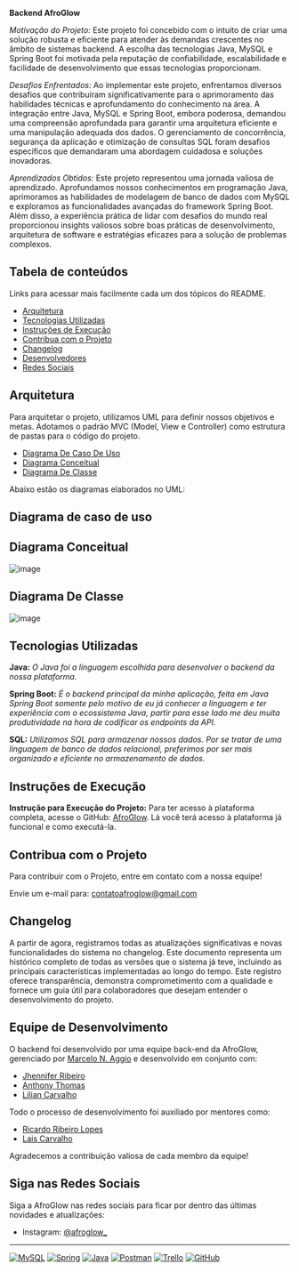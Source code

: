 **Backend AfroGlow**

*Motivação do Projeto:*
Este projeto foi concebido com o intuito de criar uma solução robusta e eficiente para atender às demandas crescentes no âmbito de sistemas backend. A escolha das tecnologias Java, MySQL e Spring Boot foi motivada pela reputação de confiabilidade, escalabilidade e facilidade de desenvolvimento que essas tecnologias proporcionam.

*Desafios Enfrentados:*
Ao implementar este projeto, enfrentamos diversos desafios que contribuíram significativamente para o aprimoramento das habilidades técnicas e aprofundamento do conhecimento na área. A integração entre Java, MySQL e Spring Boot, embora poderosa, demandou uma compreensão aprofundada para garantir uma arquitetura eficiente e uma manipulação adequada dos dados. O gerenciamento de concorrência, segurança da aplicação e otimização de consultas SQL foram desafios específicos que demandaram uma abordagem cuidadosa e soluções inovadoras.

*Aprendizados Obtidos:*
Este projeto representou uma jornada valiosa de aprendizado. Aprofundamos nossos conhecimentos em programação Java, aprimoramos as habilidades de modelagem de banco de dados com MySQL e exploramos as funcionalidades avançadas do framework Spring Boot. Além disso, a experiência prática de lidar com desafios do mundo real proporcionou insights valiosos sobre boas práticas de desenvolvimento, arquitetura de software e estratégias eficazes para a solução de problemas complexos.

## Tabela de conteúdos

Links para acessar mais facilmente cada um dos tópicos do README.

- [Arquitetura](#arquitetura)
- [Tecnologias Utilizadas](#tecnologias-utilizadas)
- [Instruções de Execução](#instruções-de-execução)
- [Contribua com o Projeto](#contribua-com-o-projeto)
- [Changelog](#Changelog)
- [Desenvolvedores](#Equipe-de-Desenvolvimento)
- [Redes Sociais](#Siga-nas-Redes-Sociais)

## Arquitetura

Para arquitetar o projeto, utilizamos UML para definir nossos objetivos e metas. Adotamos o padrão MVC (Model, View e Controller) como estrutura de pastas para o código do projeto.

- [Diagrama De Caso De Uso](#Diagrama-de-caso-de-uso)
- [Diagrama Conceitual](#Diagrama-Conceitual)
- [Diagrama De Classe](#Diagrama-De-Classe)

Abaixo estão os diagramas elaborados no UML:

## Diagrama de caso de uso

## Diagrama Conceitual

![image](https://github.com/AfroGlow/BackendAfroGlow/assets/111551364/451e3da9-7b74-4467-a73a-0db4b3040d04)

##

## Diagrama De Classe

![image](https://github.com/AfroGlow/BackendAfroGlow/assets/111551364/9730a8bb-d5ef-4440-8bfc-8287edaf989e)

##

## Tecnologias Utilizadas

**Java:**
*O Java foi a linguagem escolhida para desenvolver o backend da nossa plataforma.*

**Spring Boot:**
*É o backend principal da minha aplicação, feita em Java Spring Boot somente pelo motivo de eu já conhecer a linguagem e ter experiência com o ecossistema Java, partir para esse lado me deu muita produtividade na hora de codificar os endpoints da API.*

**SQL:**
*Utilizamos SQL para armazenar nossos dados. Por se tratar de uma linguagem de banco de dados relacional, preferimos por ser mais organizado e eficiente no armazenamento de dados.*

## Instruções de Execução

**Instrução para Execução do Projeto:**
Para ter acesso à plataforma completa, acesse o GitHub: [AfroGlow](https://github.com/AfroGlow).
Lá você terá acesso à plataforma já funcional e como executá-la.

## Contribua com o Projeto

Para contribuir com o Projeto, entre em contato com a nossa equipe!

Envie um e-mail para: [contatoafroglow@gmail.com](mailto:contatoafroglow@gmail.com)

## Changelog

A partir de agora, registramos todas as atualizações significativas e novas funcionalidades do sistema no changelog. Este documento representa um histórico completo de todas as versões que o sistema já teve, incluindo as principais características implementadas ao longo do tempo. Este registro oferece transparência, demonstra comprometimento com a qualidade e fornece um guia útil para colaboradores que desejam entender o desenvolvimento do projeto.

## Equipe de Desenvolvimento

O backend foi desenvolvido por uma equipe back-end da AfroGlow, gerenciado por [Marcelo N. Aggio](https://github.com/MarceloAggio) e desenvolvido em conjunto com:

- [Jhennifer Ribeiro](https://github.com/JheniferRibeiro)
- [Anthony Thomas](https://github.com/anthonythom)
- [Lilian Carvalho](https://github.com/Lilian-Carvalho25)
  
Todo o processo de desenvolvimento foi auxiliado por mentores como:

- [Ricardo Ribeiro Lopes](https://github.com/RicardoRibeiro21)
- [Lais Carvalho](https://github.com/Lais205)

Agradecemos a contribuição valiosa de cada membro da equipe!

## Siga nas Redes Sociais

Siga a AfroGlow nas redes sociais para ficar por dentro das últimas novidades e atualizações:

- Instagram: [@afroglow_](https://www.instagram.com/afroglow_/)

<hr>

[![MySQL](https://img.shields.io/badge/mysql-%23000.svg?style=for-the-badge&logo=mysql&logoColor=white)](https://www.mysql.com/)
[![Spring](https://img.shields.io/badge/spring-%236DB33F.svg?style=for-the-badge&logo=spring&logoColor=white)](https://spring.io/)
[![Java](https://img.shields.io/badge/java-%23ED8B00.svg?style=for-the-badge&logo=openjdk&logoColor=white)](https://www.java.com/)
[![Postman](https://img.shields.io/badge/Postman-FF6C37?style=for-the-badge&logo=postman&logoColor=white)](https://www.postman.com/)
[![Trello](https://img.shields.io/badge/Trello-%23026AA7.svg?style=for-the-badge&logo=Trello&logoColor=white)](https://trello.com/)
[![GitHub](https://img.shields.io/badge/github-%23121011.svg?style=for-the-badge&logo=github&logoColor=white)](https://github.com/)

